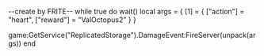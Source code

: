 --create by FRITE--
while true do wait()
local args = {
    [1] = {
        ["action"] = "heart",
        ["reward"] = "ValOctopus2"
    }
}

game:GetService("ReplicatedStorage").DamageEvent:FireServer(unpack(args))
end
